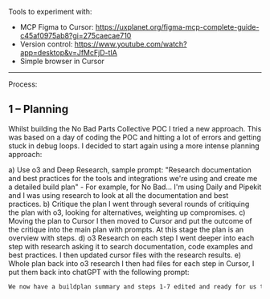 
Tools to experiment with: 
- MCP Figma to Cursor: https://uxplanet.org/figma-mcp-complete-guide-c45af0975ab8?gi=275caecae710 
- Version control: https://www.youtube.com/watch?app=desktop&v=JfMcFjD-tIA 
- Simple browser in Cursor 

--- 

Process: 

## 1 – Planning 

Whilst building the No Bad Parts Collective POC I tried a new approach. This was based on a day of coding the POC and hitting a lot of errors and getting stuck in debug loops. I decided to start again using a more intense planning approach: 

a) Use o3 and Deep Research, sample prompt: 
	"Research documentation and best practices for the tools and integrations we're using and create me a detailed build plan"
	- For example, for No Bad... I'm using Daily and Pipekit and I was using research to look at all the documentation and best practices. 
b) Critique the plan 
	I went through several rounds of critiquing  the plan with o3, looking for alternatives, weighting up compromises. 
c) Moving the plan to Cursor 
	I then moved to Cursor and put the outcome of the critique into the main plan with prompts.
	At this stage the plan is an overview with steps. 
d) o3 Research on each step 
	I went deeper into each step with research asking it to search documentation, code examples and best practices. 
	I then updated cursor files with the research results. 
e) Whole plan back into o3 research 
	I then had files for each step in Cursor, 
	I put them back into chatGPT with the following prompt: 
```bash
We now have a buildplan summary and steps 1-7 edited and ready for us to develop from. In this research, I want you to review all the steps as a whole and make sure they connected and correct with the full context of the project. The output should be a recommendation of changes that we need to make to make to each step to ensure the POC is functioning, working, and very easy to build without errors. I will use the research report to ask a high model in Cursor's AI agent to make edits to these files. Search the web and documentation from the services we are using to make sure we're following best practices and doing this correctly. The report should make recommendations for each step if anything needs to change.